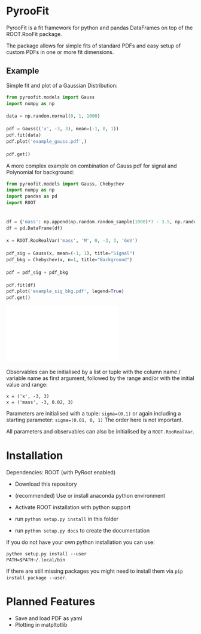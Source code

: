PyrooFit
========

PyrooFit is a fit framework for python and pandas DataFrames on top of the ROOT.RooFit package.

The package allows for simple fits of standard PDFs and easy setup of custom PDFs in one or more fit dimensions.

Example
-------

Simple fit and plot of a Gaussian Distribution:

```python
from pyroofit.models import Gauss
import numpy as np

data = np.random.normal(0, 1, 1000)

pdf = Gauss(('x', -3, 3), mean=(-1, 0, 1))
pdf.fit(data)
pdf.plot('example_gauss.pdf',)

pdf.get()

```

A more complex example on combination of Gauss pdf for signal and Polynomial for background:

```python
from pyroofit.models import Gauss, Chebychev
import numpy as np
import pandas as pd
import ROOT


df = {'mass': np.append(np.random.random_sample(1000)*7 - 3.5, np.random.normal(0, 0.5, 1000))}
df = pd.DataFrame(df)

x = ROOT.RooRealVar('mass', 'M', 0, -3, 3, 'GeV')

pdf_sig = Gauss(x, mean=(-1, 1), title="Signal")
pdf_bkg = Chebychev(x, n=1, title="Background")

pdf = pdf_sig + pdf_bkg

pdf.fit(df)
pdf.plot('example_sig_bkg.pdf', legend=True)
pdf.get()

```

![](examples/example_sig_bkg.pdf)

Observables can be initialised by a list or tuple with the column name / variable name as first argument, followed
by the range and/or with the initial value and range:
```
x = ('x', -3, 3)
x = ('mass', -3, 0.02, 3)
```

Parameters are initialised with a tuple: `sigma=(0,1)` 
or again including a starting parameter: `sigma=(0.01, 0, 1)`
The order here is not important.

All parameters and observables can also be initialised by a `ROOT.RooRealVar`.

Installation
============

Dependencies: ROOT (with PyRoot enabled)


* Download this repository

* (recommended) Use or install anaconda python environment

* Activate ROOT installation with python support

* run ``python setup.py install`` in this folder

* run ``python setup.py docs`` to create the documentation

If you do not have your own python installation you can use:
```
python setup.py install --user
PATH=$PATH~/.local/bin
```
If there are still missing packages you might need to install them via 
`pip install package --user`.



Planned Features
================

- Save and load PDF as yaml 
- Plotting in matpltotlib 
